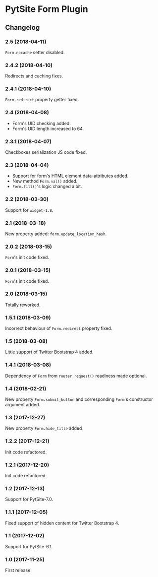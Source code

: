 # PytSite Form Plugin


## Changelog


### 2.5 (2018-04-11)

`Form.nocache` setter disabled.


### 2.4.2 (2018-04-10)

Redirects and caching fixes.


### 2.4.1 (2018-04-10)

`Form.redirect` property getter fixed.


### 2.4 (2018-04-08)

- Form's UID checking added.
- Form's UID length increased to 64.


### 2.3.1 (2018-04-07)

Checkboxes serialization JS code fixed.


### 2.3 (2018-04-04)

- Support for form's HTML element data-attributes added.
- New method `Form.val()` added.
- `Form.fill()`'s logic changed a bit.


### 2.2 (2018-03-30)

Support for `widget-1.8`.


### 2.1 (2018-03-18)

New property added: `form.update_location_hash`.


### 2.0.2 (2018-03-15)

`Form`'s init code fixed.


### 2.0.1 (2018-03-15)

`Form`'s init code fixed.


### 2.0 (2018-03-15)

Totally reworked.


### 1.5.1 (2018-03-09)

Incorrect behaviour of `Form.redirect` property fixed.


### 1.5 (2018-03-08)

Little support of Twitter Bootstrap 4 added.


### 1.4.1 (2018-03-08)

Dependency of `Form` from `router.request()` readiness made optional.


### 1.4 (2018-02-21)

New property `Form.submit_button` and corresponding `Form`'s constructor
argument added.


### 1.3 (2017-12-27)

New property `Form.hide_title` added


### 1.2.2 (2017-12-21)

Init code refactored.


### 1.2.1 (2017-12-20)

Init code refactored.


### 1.2 (2017-12-13)

Support for PytSite-7.0.


### 1.1.1 (2017-12-05)

Fixed support of hidden content for Twitter Bootstrap 4.


### 1.1 (2017-12-02)

Support for PytSite-6.1.


### 1.0 (2017-11-25)

First release.

